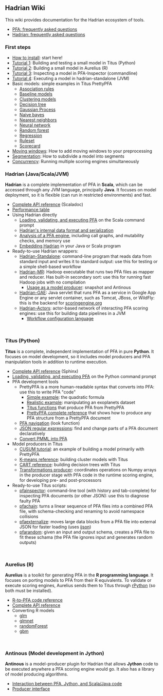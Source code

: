 ## Hadrian Wiki

This wiki provides documentation for the Hadrian ecosystem of tools.

   * [PFA: frequently asked questions](FAQ-PFA)
   * [Hadrian: frequently asked questions](FAQ-Hadrian)

### First steps

   * [How to install](Installation): start here!
   * [Tutorial 1](Tutorial-Small-Model-Titus): Building and testing a small model in Titus (Python)
   * [Tutorial 2](Tutorial-Small-Model-R): Building a small model in Aurelius (R)
   * [Tutorial 3](Tutorial-Inspecting-Model): Inspecting a model in PFA-Inspector (commandline)
   * [Tutorial 4](Tutorial-Executing-Model-in-JVM): Executing a model in hadrian-standalone (JVM)
   * Basic models: simple examples in Titus PrettyPFA
     * [Association rules](Basic-association-rules)
     * [Baseline models](Basic-baseline-models)
     * [Clustering models](Basic-clustering-models)
     * [Decision tree](Basic-decision-tree)
     * [Gaussian Process](Basic-gaussian-process)
     * [Naive bayes](Basic-naive-bayes)
     * [Nearest neighbors](Basic-nearest-neighbors)
     * [Neural network](Basic-neural-network)
     * [Random forest](Basic-random-forest)
     * [Regression](Basic-regression)
     * [Ruleset](Basic-ruleset)
     * [Scorecard](Basic-scorecard)
   * [Moving windows](Moving-windows): How to add moving windows to your preprocessing
   * [Segmentation](Segmentation): How to subdivide a model into segments
   * [Concurrency](Concurrency): Running multiple scoring engines simultaneously

### Hadrian (Java/Scala/JVM)

<!-- <img src="https://github.com/opendatagroup/hadrian/wiki/images/hadrian_small.jpg" align="right" hspace="10"> -->

**Hadrian** is a complete implementation of PFA in **Scala**, which can be accessed through any JVM language, principally **Java**. It focuses on model deployment, so it is flexible (can run in restricted environments) and fast.

   * [Complete API reference](http://opendatagroup.github.io/hadrian/hadrian-0.8.3/index.html#com.opendatagroup.hadrian.jvmcompiler.PFAEngine) (Scaladoc)
   * [Performance table](http://opendatagroup.github.io/hadrian/hadrian-0.8.1-performance/)
   * Using Hadrian directly
     * [Loading, validating, and executing PFA](Hadrian-Basic-Use) on the Scala command prompt
     * [Hadrian's internal data format and serialization](Hadrian-Data-Format)
     * [Analysis of a PFA engine](Hadrian-Analyzing-Engine), including call graphs, and mutability checks, and memory use
     * [Embedding Hadrian](Embedding-Hadrian) in your Java or Scala program
   * Ready-to-use Hadrian wrappers:
     * [Hadrian-Standalone](Hadrian-Standalone): command-line program that reads data from standard input and writes it to standard output: use this for testing or a simple shell-based workflow
     * [Hadrian-MR](Hadrian-MR): Hadoop executable that runs two PFA files as mapper and reducer. Has built-in secondary sort: use this for running fast Hadoop jobs with no compilation
       * [Usage as a model producer](Hadrian-MR-as-a-Producer): snapshot and Antinous
     * [Hadrian-GAE](Hadrian-GAE): Java servlet that runs PFA as a service in Google App Engine or any servlet container, such as Tomcat, JBoss, or WildFly: this is the backend for [scoringengine.org](http://scoringengine.org/)
     * [Hadrian-Actors](Hadrian-Actors): actor-based network of interacting PFA scoring engines: use this for building data pipelines in a JVM
       * [Workflow configuration language](Hadrian-Actors-Configuration)

<br clear="right">

### Titus (Python)

<!-- <img src="https://github.com/opendatagroup/hadrian/wiki/images/titus_small.jpg" align="right" hspace="10"> -->

**Titus** is a complete, independent implementation of PFA in pure **Python**. It focuses on model development, so it includes model producers and PFA manipulation tools in addition to runtime execution.

   * [Complete API reference](http://opendatagroup.github.io/hadrian/titus-0.8.3/titus.genpy.PFAEngine.html) (Sphinx)
   * [Loading, validating, and executing PFA](Titus-Basic-Use) on the Python command prompt
   * PFA development tools
     * PrettyPFA is a more human-readable syntax that converts into PFA: use this to write PFA "code"
       * [Simple example](PrettyPFA-Simple-Example): the quadratic formula
       * [Realistic example](PrettyPFA-Realistic-Example): manipulating an exoplanets dataset
       * [Titus functions](PrettyPFA-Titus-Functions) that produce PFA from PrettyPFA
       * [PrettyPFA complete reference](PrettyPFA-Reference) that shows how to produce any PFA structure from a PrettyPFA document
     * [PFA navigation](Titus-PFA-navigation) (look function)
     * [JSON regular expressions](JSON-Regular-Expressions): find and change parts of a PFA document declaratively
     * [Convert PMML into PFA](PMML-into-PFA)
   * Model producers in Titus
     * [CUSUM tutorial](Producing-CUSUM-models-in-Titus): an example of building a model primarily with PrettyPFA
     * [K-means reference](Producing-k-means-models-in-Titus): building cluster models with Titus
     * [CART reference](Producing-tree-models-in-Titus): building decision trees with Titus
     * [Transformations producer](Preprocessing-in-Titus): coordinates operations on Numpy arrays in the producer stage with PFA code in the runtime scoring engine, for developing pre- and post-processors
   * Ready-to-use Titus scripts:
     * [pfainspector](Titus-pfainspector): command-line tool (with history and tab-complete) for inspecting PFA documents (or other JSON): use this to diagnose faulty PFA
     * [pfachain](Titus-pfachain): turns a linear sequence of PFA files into a combined PFA file, with schema-checking and renaming to avoid namespace collisions
     * [pfaexternalize](Titus-pfaexternalize): moves large data blocks from a PFA file into external JSON for faster loading (uses [ijson](https://pypi.python.org/pypi/ijson))
     * [pfarandom](Titus-pfarandom): given an input and output schema, creates a PFA file to fit these schama (the PFA file ignores input and generates random outputs)

<br clear="right">

### Aurelius (R)

<!-- <img src="https://github.com/opendatagroup/hadrian/wiki/images/aurelius_small.jpg" align="right" hspace="10"> -->

**Aurelius** is a toolkit for generating PFA in the **R programming language**. It focuses on porting models to PFA from their R equivalents. To validate or execute scoring engines, Aurelius sends them to Titus through [rPython](https://cran.r-project.org/web/packages/rPython/index.html) (so both must be installed).

   * [R-to-PFA code reference](Aurelius-Rcode-Transformation)
   * [Complete API reference](Aurelius-Reference)
   * Converting R models
     * [glm](Aurelius-glm)
     * [glmnet](Aurelius-glmnet)
     * [randomForest](Aurelius-randomForest)
     * [gbm](Aurelius-gbm)

<br clear="right">

### Antinous (Model development in Jython)

<!-- <img src="https://github.com/opendatagroup/hadrian/wiki/images/antinous_small.jpg" align="right" hspace="10"> -->

**Antinous** is a model-producer plugin for Hadrian that allows **Jython** code to be executed anywhere a PFA scoring engine would go. It also has a library of model producing algorithms.

   * [Interaction between PFA, Jython, and Scala/Java code](Antinous-basics)
   * [Producer interface](Antinous-producers)
